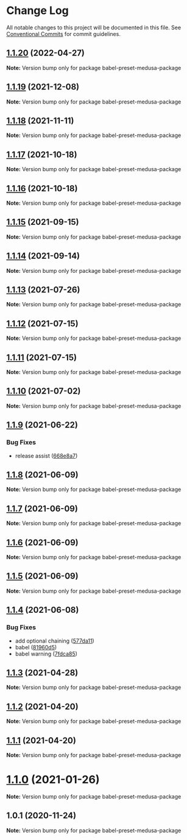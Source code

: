 # Change Log

All notable changes to this project will be documented in this file.
See [Conventional Commits](https://conventionalcommits.org) for commit guidelines.

## [1.1.20](https://github.com/medusajs/medusa/compare/babel-preset-medusa-package@1.1.19...babel-preset-medusa-package@1.1.20) (2022-04-27)

**Note:** Version bump only for package babel-preset-medusa-package





## [1.1.19](https://github.com/medusajs/medusa/compare/babel-preset-medusa-package@1.1.18...babel-preset-medusa-package@1.1.19) (2021-12-08)

**Note:** Version bump only for package babel-preset-medusa-package

## [1.1.18](https://github.com/medusajs/medusa/compare/babel-preset-medusa-package@1.1.17...babel-preset-medusa-package@1.1.18) (2021-11-11)

**Note:** Version bump only for package babel-preset-medusa-package

## [1.1.17](https://github.com/medusajs/medusa/compare/babel-preset-medusa-package@1.1.15...babel-preset-medusa-package@1.1.17) (2021-10-18)

**Note:** Version bump only for package babel-preset-medusa-package

## [1.1.16](https://github.com/medusajs/medusa/compare/babel-preset-medusa-package@1.1.15...babel-preset-medusa-package@1.1.16) (2021-10-18)

**Note:** Version bump only for package babel-preset-medusa-package

## [1.1.15](https://github.com/medusajs/medusa/compare/babel-preset-medusa-package@1.1.14...babel-preset-medusa-package@1.1.15) (2021-09-15)

**Note:** Version bump only for package babel-preset-medusa-package

## [1.1.14](https://github.com/medusajs/medusa/compare/babel-preset-medusa-package@1.1.13...babel-preset-medusa-package@1.1.14) (2021-09-14)

**Note:** Version bump only for package babel-preset-medusa-package

## [1.1.13](https://github.com/medusajs/medusa/compare/babel-preset-medusa-package@1.1.12...babel-preset-medusa-package@1.1.13) (2021-07-26)

**Note:** Version bump only for package babel-preset-medusa-package

## [1.1.12](https://github.com/medusajs/medusa/compare/babel-preset-medusa-package@1.1.10...babel-preset-medusa-package@1.1.12) (2021-07-15)

**Note:** Version bump only for package babel-preset-medusa-package

## [1.1.11](https://github.com/medusajs/medusa/compare/babel-preset-medusa-package@1.1.10...babel-preset-medusa-package@1.1.11) (2021-07-15)

**Note:** Version bump only for package babel-preset-medusa-package

## [1.1.10](https://github.com/medusajs/medusa/compare/babel-preset-medusa-package@1.1.9...babel-preset-medusa-package@1.1.10) (2021-07-02)

**Note:** Version bump only for package babel-preset-medusa-package

## [1.1.9](https://github.com/medusajs/medusa/compare/babel-preset-medusa-package@1.1.8...babel-preset-medusa-package@1.1.9) (2021-06-22)

### Bug Fixes

- release assist ([668e8a7](https://github.com/medusajs/medusa/commit/668e8a740200847fc2a41c91d2979097f1392532))

## [1.1.8](https://github.com/medusajs/medusa/compare/babel-preset-medusa-package@1.1.7...babel-preset-medusa-package@1.1.8) (2021-06-09)

**Note:** Version bump only for package babel-preset-medusa-package

## [1.1.7](https://github.com/medusajs/medusa/compare/babel-preset-medusa-package@1.1.6...babel-preset-medusa-package@1.1.7) (2021-06-09)

**Note:** Version bump only for package babel-preset-medusa-package

## [1.1.6](https://github.com/medusajs/medusa/compare/babel-preset-medusa-package@1.1.5...babel-preset-medusa-package@1.1.6) (2021-06-09)

**Note:** Version bump only for package babel-preset-medusa-package

## [1.1.5](https://github.com/medusajs/medusa/compare/babel-preset-medusa-package@1.1.4...babel-preset-medusa-package@1.1.5) (2021-06-09)

**Note:** Version bump only for package babel-preset-medusa-package

## [1.1.4](https://github.com/medusajs/medusa/compare/babel-preset-medusa-package@1.1.3...babel-preset-medusa-package@1.1.4) (2021-06-08)

### Bug Fixes

- add optional chaining ([577da11](https://github.com/medusajs/medusa/commit/577da11b9809ce92accd4c623d86bc4967cc1f89))
- babel ([81960d5](https://github.com/medusajs/medusa/commit/81960d51812f093e04271f50ffe5de9bce17c06b))
- babel warning ([7fdca85](https://github.com/medusajs/medusa/commit/7fdca85bae1e0df653e707fc1b8c26652c02c5fe))

## [1.1.3](https://github.com/medusajs/medusa/compare/babel-preset-medusa-package@1.1.0...babel-preset-medusa-package@1.1.3) (2021-04-28)

**Note:** Version bump only for package babel-preset-medusa-package

## [1.1.2](https://github.com/medusajs/medusa/compare/babel-preset-medusa-package@1.1.1...babel-preset-medusa-package@1.1.2) (2021-04-20)

**Note:** Version bump only for package babel-preset-medusa-package

## [1.1.1](https://github.com/medusajs/medusa/compare/babel-preset-medusa-package@1.1.0...babel-preset-medusa-package@1.1.1) (2021-04-20)

**Note:** Version bump only for package babel-preset-medusa-package

# [1.1.0](https://github.com/medusajs/medusa/compare/babel-preset-medusa-package@1.0.1...babel-preset-medusa-package@1.1.0) (2021-01-26)

**Note:** Version bump only for package babel-preset-medusa-package

## 1.0.1 (2020-11-24)

**Note:** Version bump only for package babel-preset-medusa-package
